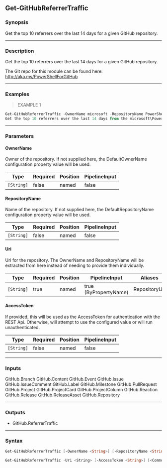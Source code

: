 Get-GitHubReferrerTraffic
-------------------------

### Synopsis
Get the top 10 referrers over the last 14 days for a given GitHub repository.

---

### Description

Get the top 10 referrers over the last 14 days for a given GitHub repository.

The Git repo for this module can be found here: http://aka.ms/PowerShellForGitHub

---

### Examples
> EXAMPLE 1

```PowerShell
Get-GitHubReferrerTraffic -OwnerName microsoft -RepositoryName PowerShellForGitHub
Get the top 10 referrers over the last 14 days from the microsoft\PowerShellForGitHub project.
```

---

### Parameters
#### **OwnerName**
Owner of the repository.
If not supplied here, the DefaultOwnerName configuration property value will be used.

|Type      |Required|Position|PipelineInput|
|----------|--------|--------|-------------|
|`[String]`|false   |named   |false        |

#### **RepositoryName**
Name of the repository.
If not supplied here, the DefaultRepositoryName configuration property value will be used.

|Type      |Required|Position|PipelineInput|
|----------|--------|--------|-------------|
|`[String]`|false   |named   |false        |

#### **Uri**
Uri for the repository.
The OwnerName and RepositoryName will be extracted from here instead of needing to provide
them individually.

|Type      |Required|Position|PipelineInput        |Aliases      |
|----------|--------|--------|---------------------|-------------|
|`[String]`|true    |named   |true (ByPropertyName)|RepositoryUrl|

#### **AccessToken**
If provided, this will be used as the AccessToken for authentication with the
REST Api.  Otherwise, will attempt to use the configured value or will run unauthenticated.

|Type      |Required|Position|PipelineInput|
|----------|--------|--------|-------------|
|`[String]`|false   |named   |false        |

---

### Inputs
GitHub.Branch
GitHub.Content
GitHub.Event
GitHub.Issue
GitHub.IssueComment
GitHub.Label
GitHub.Milestone
GitHub.PullRequest
GitHub.Project
GitHub.ProjectCard
GitHub.ProjectColumn
GitHub.Reaction
GitHub.Release
GitHub.ReleaseAsset
GitHub.Repository

---

### Outputs
* GitHub.ReferrerTraffic

---

### Syntax
```PowerShell
Get-GitHubReferrerTraffic [-OwnerName <String>] [-RepositoryName <String>] [-AccessToken <String>] [<CommonParameters>]
```
```PowerShell
Get-GitHubReferrerTraffic -Uri <String> [-AccessToken <String>] [<CommonParameters>]
```
